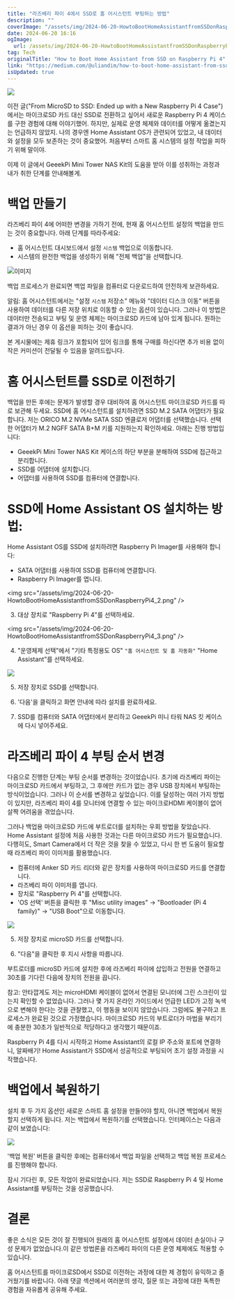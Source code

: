 ```yaml
---
title: "라즈베리 파이 4에서 SSD로 홈 어시스턴트 부팅하는 방법"
description: ""
coverImage: "/assets/img/2024-06-20-HowtoBootHomeAssistantfromSSDonRaspberryPi4_0.png"
date: 2024-06-20 16:16
ogImage:
  url: /assets/img/2024-06-20-HowtoBootHomeAssistantfromSSDonRaspberryPi4_0.png
tag: Tech
originalTitle: "How to Boot Home Assistant from SSD on Raspberry Pi 4"
link: "https://medium.com/@uliandim/how-to-boot-home-assistant-from-ssd-on-raspberry-pi-4-ede6fbf0c721"
isUpdated: true
---
```


<img src="/assets/img/2024-06-20-HowtoBootHomeAssistantfromSSDonRaspberryPi4_0.png" />

이전 글("From MicroSD to SSD: Ended up with a New Raspberry Pi 4 Case")에서는 마이크로SD 카드 대신 SSD로 전환하고 싶어서 새로운 Raspberry Pi 4 케이스를 구한 경험에 대해 이야기했어. 하지만, 실제로 운영 체제와 데이터를 어떻게 옮겼는지는 언급하지 않았지. 나의 경우엔 Home Assistant OS가 관련되어 있었고, 내 데이터와 설정을 모두 보존하는 것이 중요했어. 처음부터 스마트 홈 시스템의 설정 작업을 피하기 위해 말이야.

이제 이 글에서 GeeekPi Mini Tower NAS Kit의 도움을 받아 이를 성취하는 과정과 내가 취한 단계를 안내해볼게.

# 백업 만들기

<div class="content-ad"></div>

라즈베리 파이 4에 어떠한 변경을 가하기 전에, 현재 홈 어시스턴트 설정의 백업을 만드는 것이 중요합니다. 아래 단계를 따라주세요:

- 홈 어시스턴트 대시보드에서 설정 `시스템` 백업으로 이동합니다.
- 시스템의 완전한 백업을 생성하기 위해 "전체 백업"을 선택합니다.

![이미지](/assets/img/2024-06-20-HowtoBootHomeAssistantfromSSDonRaspberryPi4_1.png)

백업 프로세스가 완료되면 백업 파일을 컴퓨터로 다운로드하여 안전하게 보관하세요.

<div class="content-ad"></div>

알림: 홈 어시스턴트에서는 "설정 `시스템` 저장소" 메뉴와 "데이터 디스크 이동" 버튼을 사용하여 데이터를 다른 저장 위치로 이동할 수 있는 옵션이 있습니다. 그러나 이 방법은 데이터만 전송되고 부팅 및 운영 체제는 마이크로SD 카드에 남아 있게 됩니다. 원하는 결과가 아닌 경우 이 옵션을 피하는 것이 좋습니다.

본 게시물에는 제휴 링크가 포함되어 있어 링크를 통해 구매를 하신다면 추가 비용 없이 작은 커미션이 전달될 수 있음을 알려드립니다.

# 홈 어시스턴트를 SSD로 이전하기

백업을 만든 후에는 문제가 발생할 경우 대비하여 홈 어시스턴트 마이크로SD 카드를 따로 보관해 두세요. SSD에 홈 어시스턴트를 설치하려면 SSD M.2 SATA 어댑터가 필요합니다. 저는 ORICO M.2 NVMe SATA SSD 엔클로저 어댑터를 선택했습니다. 선택한 어댑터가 M.2 NGFF SATA B+M 키를 지원하는지 확인하세요. 아래는 진행 방법입니다:

<div class="content-ad"></div>

- GeeekPi Mini Tower NAS Kit 케이스의 하단 부분을 분해하여 SSD에 접근하고 분리합니다.
- SSD를 어댑터에 설치합니다.
- 어댑터를 사용하여 SSD를 컴퓨터에 연결합니다.

# SSD에 Home Assistant OS 설치하는 방법:

Home Assistant OS를 SSD에 설치하려면 Raspberry Pi Imager를 사용해야 합니다:

- SATA 어댑터를 사용하여 SSD를 컴퓨터에 연결합니다.
- Raspberry Pi Imager를 엽니다.

<div class="content-ad"></div>

\<img src="/assets/img/2024-06-20-HowtoBootHomeAssistantfromSSDonRaspberryPi4_2.png" />

3. 대상 장치로 "Raspberry Pi 4"를 선택하세요.

\<img src="/assets/img/2024-06-20-HowtoBootHomeAssistantfromSSDonRaspberryPi4_3.png" />

4. "운영체제 선택"에서 "기타 특정용도 OS" `"홈 어시스턴트 및 홈 자동화"` "Home Assistant"를 선택하세요.

<div class="content-ad"></div>

<img src="/assets/img/2024-06-20-HowtoBootHomeAssistantfromSSDonRaspberryPi4_4.png" />

5. 저장 장치로 SSD를 선택합니다.

6. '다음'을 클릭하고 화면 안내에 따라 설치를 완료하세요.

7. SSD를 컴퓨터와 SATA 어댑터에서 분리하고 GeeekPi 미니 타워 NAS 킷 케이스에 다시 넣어주세요.

<div class="content-ad"></div>

# 라즈베리 파이 4 부팅 순서 변경

다음으로 진행한 단계는 부팅 순서를 변경하는 것이었습니다. 초기에 라즈베리 파이는 마이크로SD 카드에서 부팅하고, 그 후에만 카드가 없는 경우 USB 장치에서 부팅하는 방식이었습니다. 그러나 이 순서를 변경하고 싶었습니다. 이를 달성하는 여러 가지 방법이 있지만, 라즈베리 파이 4를 모니터에 연결할 수 있는 마이크로HDMI 케이블이 없어 살짝 어려움을 겪었습니다.

그러나 백업용 마이크로SD 카드에 부트로더를 설치하는 우회 방법을 찾았습니다. Home Assistant 설정에 처음 사용한 것과는 다른 마이크로SD 카드가 필요했습니다. 다행히도, Smart Camera에서 더 작은 것을 찾을 수 있었고, 다시 한 번 도움이 필요할 때 라즈베리 파이 이미저를 활용했습니다.

- 컴퓨터에 Anker SD 카드 리더와 같은 장치를 사용하여 마이크로SD 카드를 연결합니다.
- 라즈베리 파이 이미저를 엽니다.
- 장치로 "Raspberry Pi 4"를 선택합니다.
- 'OS 선택' 버튼을 클릭한 후 "Misc utility images" → "Bootloader (Pi 4 family)" → "USB Boot"으로 이동합니다.

<div class="content-ad"></div>

<img src="/assets/img/2024-06-20-HowtoBootHomeAssistantfromSSDonRaspberryPi4_5.png" />

5. 저장 장치로 microSD 카드를 선택합니다.

6. "다음"을 클릭한 후 지시 사항을 따릅니다.

부트로더를 microSD 카드에 설치한 후에 라즈베리 파이에 삽입하고 전원을 연결하고 30초를 기다린 다음에 장치의 전원을 끕니다.

<div class="content-ad"></div>

참고: 안타깝게도 저는 microHDMI 케이블이 없어서 연결된 모니터에 그린 스크린이 있는지 확인할 수 없었습니다. 그러나 몇 가지 온라인 가이드에서 언급한 LED가 고정 녹색으로 변해야 한다는 것을 관찰했고, 이 행동을 보이지 않았습니다. 그럼에도 불구하고 프로세스가 완료된 것으로 가정했습니다. 마이크로SD 카드의 부트로더가 마법을 부리기에 충분한 30초가 일반적으로 적당하다고 생각했기 때문이죠.

Raspberry Pi 4를 다시 시작하고 Home Assistant의 로컬 IP 주소와 포트에 연결하니, 알짜배기! Home Assistant가 SSD에서 성공적으로 부팅되어 초기 설정 과정을 시작했습니다.

# 백업에서 복원하기

설치 후 두 가지 옵션인 새로운 스마트 홈 설정을 만들어야 할지, 아니면 백업에서 복원할지 선택하게 됩니다. 저는 백업에서 복원하기를 선택했습니다. 인터페이스는 다음과 같이 보였습니다:

<div class="content-ad"></div>

<img src="/assets/img/2024-06-20-HowtoBootHomeAssistantfromSSDonRaspberryPi4_6.png" />

'백업 복원' 버튼을 클릭한 후에는 컴퓨터에서 백업 파일을 선택하고 백업 복원 프로세스를 진행해야 합니다.

잠시 기다린 후, 모든 작업이 완료되었습니다. 저는 SSD로 Raspberry Pi 4 및 Home Assistant를 부팅하는 것을 성공했습니다.

# 결론

<div class="content-ad"></div>

좋은 소식은 모든 것이 잘 진행되어 원래의 홈 어시스턴트 설정에서 데이터 손실이나 구성 문제가 없었습니다.이 같은 방법론을 라즈베리 파이의 다른 운영 체제에도 적용할 수 있습니다.

홈 어시스턴트를 마이크로SD에서 SSD로 이전하는 과정에 대한 제 경험이 유익하고 즐거웠기를 바랍니다. 아래 댓글 섹션에서 여러분의 생각, 질문 또는 과정에 대한 독특한 경험을 자유롭게 공유해 주세요.
